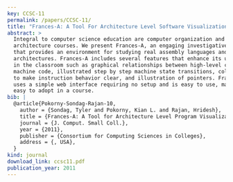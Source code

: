 ```yaml
---
key: CCSC-11
permalink: /papers/CCSC-11/
title: "Frances-A: A Tool For Architecture Level Software Visualization"
abstract: >
  Integral to computer science education are computer organization and
  architecture courses. We present Frances-A, an engaging investigative tool
  that provides an environment for studying real assembly languages and
  architectures. Frances-A includes several features that enhance its usefulness
  in the classroom such as graphical relationships between high-level code and
  machine code, illustrated step by step machine state transitions, color coding
  to make instruction behavior clear, and illustration of pointers. Frances-A
  uses a simple web interface requiring no setup and is easy to use, making it
  easy to adopt in a course.
bib: |
  @article{Pokorny-Sondag-Rajan-10,
    author = {Sondag, Tyler and Pokorny, Kian L. and Rajan, Hridesh},
    title = {Frances-A: A Tool for Architecture Level Program Visualization},
    journal = {J. Comput. Small Coll.},
    year = {2011},
    publisher = {Consortium for Computing Sciences in Colleges},
    address = {, USA},
  }
kind: journal
download_link: ccsc11.pdf
publication_year: 2011
---
```

